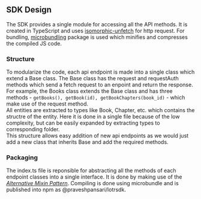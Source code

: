 ## SDK Design

The SDK provides a single module for accessing all the API methods. It is created in TypeScript and uses [isomorphic-unfetch](https://www.npmjs.com/package/isomorphic-unfetch) for http request. For bundling, [microbundling](https://www.npmjs.com/package/microbundle) package is used which minifies and compresses the compiled JS code.

### Structure
To modularize the code, each api endpoint is made into a single class which extend a Base class. The Base class has the request and requestAuth methods which send a fetch request to an enpoint and return the response. For example, the Books class extends the Base class and has three methods - `getBooks(), getBook(id), getBookChapters(book_id)` - which make use of the request method. <br>
All entities are extracted to types like Book, Chapter, etc. which contains the structre of the entity. Here it is done in a single file because of the low complexity, but can be easily expanded by extracting types to corresponding folder. <br>
This structure allows easy addition of new api endpoints as we would just add a new class that inherits Base and add the required methods.

### Packaging
The index.ts file is reponsible for abstracting all the methods of each endpoint classes into a single interface. It is done by making use of the [_Alternative Mixin Pattern_](https://www.typescriptlang.org/docs/handbook/mixins.html#alternative-pattern). Compiling is done using microbundle and is published into npm as @praveshpansari/lotrsdk.
